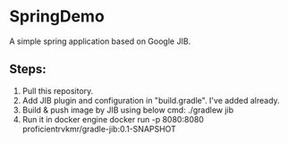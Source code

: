 # SpringDemo
A simple spring application based on Google JIB.


## Steps:

1. Pull this repository.
2. Add JIB plugin and configuration in "build.gradle". I've added already.
3. Build & push image by JIB using below cmd:
    ./gradlew jib
4. Run it in docker engine
    docker run -p 8080:8080 proficientrvkmr/gradle-jib:0.1-SNAPSHOT
